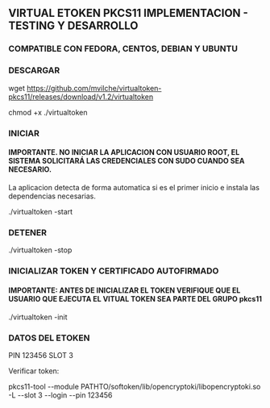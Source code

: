 ## VIRTUAL ETOKEN PKCS11 IMPLEMENTACION - TESTING Y DESARROLLO

### COMPATIBLE CON FEDORA, CENTOS, DEBIAN Y UBUNTU

### DESCARGAR

wget https://github.com/mvilche/virtualtoken-pkcs11/releases/download/v1.2/virtualtoken

chmod +x ./virtualtoken


### INICIAR

#### IMPORTANTE. NO INICIAR LA APLICACION CON USUARIO ROOT, EL SISTEMA SOLICITARÁ LAS CREDENCIALES CON SUDO CUANDO SEA NECESARIO.

La aplicacion detecta de forma automatica si es el primer inicio e instala las dependencias necesarias.

./virtualtoken -start

### DETENER

./virtualtoken -stop


### INICIALIZAR TOKEN Y CERTIFICADO AUTOFIRMADO

#### IMPORTANTE: ANTES DE INICIALIZAR EL TOKEN VERIFIQUE QUE EL USUARIO QUE EJECUTA EL VITUAL TOKEN SEA PARTE DEL GRUPO pkcs11
####

./virtualtoken -init


### DATOS DEL ETOKEN

PIN 123456
SLOT 3

Verificar token:

pkcs11-tool --module PATHTO/softoken/lib/opencryptoki/libopencryptoki.so -L --slot 3 --login --pin 123456